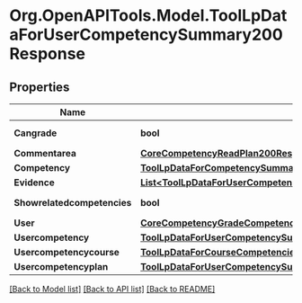 # Org.OpenAPITools.Model.ToolLpDataForUserCompetencySummary200Response

## Properties

Name | Type | Description | Notes
------------ | ------------- | ------------- | -------------
**Cangrade** | **bool** | cangrade | [default to null]
**Commentarea** | [**CoreCompetencyReadPlan200ResponseCommentarea**](CoreCompetencyReadPlan200ResponseCommentarea.md) |  | [optional] 
**Competency** | [**ToolLpDataForCompetencySummary200Response**](ToolLpDataForCompetencySummary200Response.md) |  | 
**Evidence** | [**List&lt;ToolLpDataForUserCompetencySummary200ResponseEvidenceInner&gt;**](ToolLpDataForUserCompetencySummary200ResponseEvidenceInner.md) |  | 
**Showrelatedcompetencies** | **bool** | showrelatedcompetencies | [default to null]
**User** | [**CoreCompetencyGradeCompetency200ResponseActionuser**](CoreCompetencyGradeCompetency200ResponseActionuser.md) |  | 
**Usercompetency** | [**ToolLpDataForUserCompetencySummary200ResponseUsercompetency**](ToolLpDataForUserCompetencySummary200ResponseUsercompetency.md) |  | [optional] 
**Usercompetencycourse** | [**ToolLpDataForCourseCompetenciesPage200ResponseCompetenciesInnerUsercompetencycourse**](ToolLpDataForCourseCompetenciesPage200ResponseCompetenciesInnerUsercompetencycourse.md) |  | [optional] 
**Usercompetencyplan** | [**ToolLpDataForUserCompetencySummary200ResponseUsercompetencyplan**](ToolLpDataForUserCompetencySummary200ResponseUsercompetencyplan.md) |  | [optional] 

[[Back to Model list]](../README.md#documentation-for-models) [[Back to API list]](../README.md#documentation-for-api-endpoints) [[Back to README]](../README.md)


